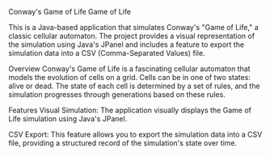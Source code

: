 Conway's Game of Life
Game of Life

This is a Java-based application that simulates Conway's "Game of Life," a classic cellular automaton. The project provides a visual representation of the simulation using Java's JPanel and includes a feature to export the simulation data into a CSV (Comma-Separated Values) file.

Overview
Conway's Game of Life is a fascinating cellular automaton that models the evolution of cells on a grid. Cells can be in one of two states: alive or dead. The state of each cell is determined by a set of rules, and the simulation progresses through generations based on these rules.

Features
Visual Simulation: The application visually displays the Game of Life simulation using Java's JPanel.

CSV Export: This feature allows you to export the simulation data into a CSV file, providing a structured record of the simulation's state over time.
